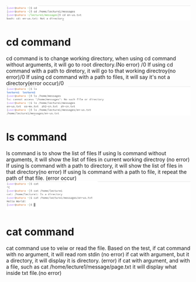 ![image](cd.png)
# cd command
cd command is to change working directory, when using cd command without arguments, it will go to root directory.(No error) /0
If using cd command with a path to diretory, it will go to that working directroy(no error)/0
If using cd command with a path to files, it will say it's not a directory(error occur)/0
![image](ls.png)
# ls command
ls command is to show the list of files
If using ls command without arguments, it will show the list of files in current working directroy (no error)
If using ls command with a path to directory, it will show the list of files in that directory(no error)
If using ls command with a path to file, it repeat the path of that file. (error occur)
![image](cat.png)
# cat command
cat command use to veiw or read the file.
Based on the test, if cat command with no argument, it will read rom stdin (no error)
if cat with argument, but it a directory, it will display it is directory. (error)
if cat with argument, and with a file, such as cat /home/lecture1/message/page.txt it will display what inside txt file.(no error)
